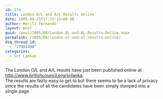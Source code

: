 ```yaml
---
id: 174
title: London O/L and A/L Results Online
date: 2005-08-25T17:23:13+00:00
author: Merill Fernando
layout: post
guid: /post/2005/08/London-OL-and-AL-Results-Online.aspx
permalink: /2005/08/london-ol-and-al-results-online/
dsq_thread_id:
  - "77981490"
categories:
  - Sri Lankan
---
```

The London O/L and A/L results have just been published online at 
<a href="http://www.britishcouncil.org/srilanka">http://www.britishcouncil.org/srilanka</a>. <br>The results are fairly easy to get to but there seems to be a lack of privacy since the results of all the candidates have been simply dumped into a single page.